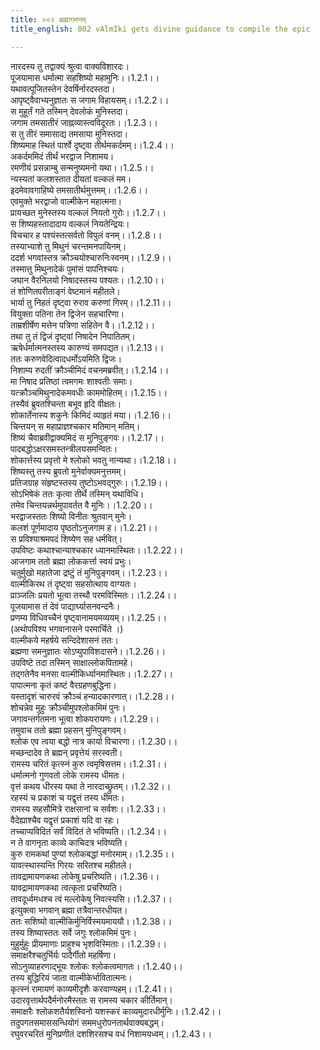 ```yaml
---
title: ००२ ब्रह्मागमनम्
title_english: 002 vAlmIki gets divine guidance to compile the epic

---
```



नारदस्य तु तद्वाक्यं श्रुत्वा वाक्यविशारदः।  
पूजयामास धर्मात्मा सहशिष्यो महामुनिः।।1.2.1।।  
यथावत्पूजितस्तेन देवर्षिर्नारदस्तदा।  
आपृष्ट्वैवाभ्यनुज्ञातः स जगाम विहायसम्।।1.2.2।।  
स मुहूर्तं गते तस्मिन् देवलोकं मुनिस्तदा।  
जगाम तमसातीरं जाह्नव्यास्त्वविदूरतः।।1.2.3।।  
स तु तीरं समासाद्य तमसाया मुनिस्तदा।  
शिष्यमाह स्थितं पार्श्वे दृष्ट्वा तीर्थमकर्दमम्।।1.2.4।।  
अकर्दममिदं तीर्थं भरद्वाज निशामय।  
रमणीयं प्रसन्नाम्बु सन्मनुष्यमनो यथा।।1.2.5।।  
न्यस्यतां कलशस्तात दीयतां वल्कलं मम।  
इदमेवावगाहिष्ये तमसातीर्थमुत्तमम्।।1.2.6।।  
एवमुक्ते भरद्वाजो वाल्मीकेन महात्मना।  
प्रायच्छत मुनेस्तस्य वल्कलं नियतो गुरोः।।1.2.7।।  
स शिष्यहस्तादादाय वल्कलं नियतेन्द्रियः।  
विचचार ह पश्यंस्तत्सर्वतो विपुलं वनम्।।1.2.8।।  
तस्याभ्याशे तु मिथुनं चरन्तमनपायिनम्।  
ददर्श भगवांस्तत्र क्रौञ्चयोश्चारुनिःस्वनम्।।1.2.9।।  
तस्मात्तु मिथुनादेकं पुमांसं पापनिश्चयः।  
जघान वैरनिलयो निषादस्तस्य पश्यतः।।1.2.10।।  
तं शोणितपरीताङ्गं वेष्टमानं महीतले।  
भार्या तु निहतं दृष्ट्वा रुराव करुणां गिरम्।।1.2.11।।  
वियुक्ता पतिना तेन द्विजेन सहचारिणा।  
ताम्रशीर्षेण मत्तेन पत्रिणा सहितेन वै।।1.2.12।।  
तथा तु तं द्विजं दृष्ट्वां निषादेन निपातितम्।  
ऋषेर्धर्मात्मनस्तस्य कारुण्यं समपद्यत।।1.2.13।।  
ततः करुणवेदित्वादधर्मोऽयमिति द्विजः।  
निशाम्य रुदतीं क्रौञ्चीमिदं वचनमब्रवीत्।।1.2.14।।  
मा निषाद प्रतिष्ठां त्वमगमः शाश्वतीः समाः।  
यत्क्रौञ्चमिथुनादेकमवधीः काममोहितम्।।1.2.15।।  
तस्यैवं ब्रुवतश्चिन्ता बभूव हृदि वीक्षतः।  
शोकार्तेनास्य शकुनेः किमिदं व्याहृतं मया।।1.2.16।।  
चिन्तयन् स महाप्राज्ञश्चकार मतिमान् मतिम्।  
शिष्यं चैवाब्रवीद्वाक्यमिदं स मुनिपुङ्गवः।।1.2.17।।  
पादबद्धोऽक्षरसमस्तन्त्रीलयसमन्वितः।  
शोकार्त्तस्य प्रवृत्तो मे श्लोको भवतु नान्यथा।।1.2.18।।  
शिष्यस्तु तस्य ब्रुवतो मुनेर्वाक्यमनुत्तमम्।  
प्रतिजग्राह संहृष्टस्तस्य तुष्टोऽभवद्गुरुः।।1.2.19।।  
सोऽभिषेकं ततः कृत्वा तीर्थे तस्मिन् यथाविधि।  
तमेव चिन्तयन्नर्थमुपावर्तत वै मुनिः।।1.2.20।।  
भरद्वाजस्ततः शिष्यो विनीतः श्रुतवान् मुनेः।  
कलशं पूर्णमादाय पृष्ठतोऽनुजगाम ह।।1.2.21।।  
स प्रविश्याश्रमपदं शिष्येण सह धर्मवित्।  
उपविष्टः कथाश्चान्याश्चकार ध्यानमास्थितः।।1.2.22।।  
आजगाम ततो ब्रह्मा लोककर्त्ता स्वयं प्रभुः।  
चतुर्मुखो महातेजा द्रष्टुं तं मुनिपुङ्गवम्।।1.2.23।।  
वाल्मीकिरथ तं दृष्ट्वा सहसोत्थाय वाग्यतः।  
प्राञ्जलिः प्रयतो भूत्वा तस्थौ परमविस्मितः।।1.2.24।।  
पूजयामास तं देवं पाद्यार्घ्यासनवन्दनैः।  
प्रणम्य विधिवच्चैनं पृष्ट्वानामयमव्ययम्।।1.2.25।।  
(अथोपविश्य भगवानासने परमार्चिते ।)  
वाल्मीकये महर्षये सन्दिदेशासनं ततः।  
ब्रह्मणा समनुज्ञातः सोऽप्युपाविशदासने।।1.2.26।।  
उपविष्टे तदा तस्मिन् साक्षाल्लोकपितामहे।  
तद्गतेनैव मनसा वाल्मीकिर्ध्यानमास्थितः।।1.2.27।।  
पापात्मना कृतं कष्टं वैरग्रहणबुद्धिना।  
यस्तादृशं चारुरवं क्रौञ्चं हन्यादकारणात्।।1.2.28।।  
शोचन्नेव मुहुः क्रौञ्चीमुपश्लोकमिमं पुनः।  
जगावन्तर्गतमना भूत्वा शोकपरायणः।।1.2.29।।  
तमुवाच ततो ब्रह्मा प्रहसन् मुनिपुङ्गवम्।  
श्लोक एव त्वया बद्धो नात्र कार्या विचारणा।।1.2.30।।  
मच्छन्दादेव ते ब्रह्मन् प्रवृत्तेयं सरस्वती।  
रामस्य चरितं कृत्स्नं कुरु त्वमृषिसत्तम।।1.2.31।।  
धर्मात्मनो गुणवतो लोके रामस्य धीमतः।  
वृत्तं कथय धीरस्य यथा ते नारदाच्छ्रुतम्।।1.2.32।।  
रहस्यं च प्रकाशं च यद्वृत्तं तस्य धीमतः।  
रामस्य सहसौमित्रे राक्षसानां च सर्वशः।।1.2.33।।  
वैदेह्याश्चैव यद्वृत्तं प्रकाशं यदि वा रहः।  
तच्चाप्यविदितं सर्वं विदितं ते भविष्यति।।1.2.34।।  
न ते वागनृता काव्ये काचिदत्र भविष्यति।  
कुरु रामकथां पुण्यां श्लोकबद्धां मनोरमाम्।।1.2.35।।  
यावत्स्थास्यन्ति गिरयः सरितश्च महीतले।  
तावद्रामायणकथा लोकेषु प्रचरिष्यति।।1.2.36।।  
यावद्रामायणकथा त्वत्कृता प्रचरिष्यति।  
तावदूर्ध्वमधश्च त्वं मल्लोकेषु निवत्स्यसि।।1.2.37।।  
इत्युक्त्वा भगवान् ब्रह्मा तत्रैवान्तरधीयत।  
ततः सशिष्यो वाल्मीकिर्मुनिर्विस्मयमाययौ।।1.2.38।।  
तस्य शिष्यास्ततः सर्वे जगुः श्लोकमिमं पुनः।  
मुहुर्मुहुः प्रीयमाणाः प्राहुश्च भृशविस्मिताः।।1.2.39।।  
समाक्षरैश्चतुर्भिर्यः पादैर्गीतो महर्षिणा।  
सोऽनुव्याहरणाद्भूयः श्लोकः श्लोकत्वमागतः।।1.2.40।।  
तस्य बुद्धिरियं जाता वाल्मीकेर्भावितात्मनः।  
कृत्स्नं रामायणं काव्यमीदृशैः करवाण्यहम्।।1.2.41।।  
उदारवृत्तार्थपदैर्मनोरमैस्ततः स रामस्य चकार कीर्तिमान्।  
समाक्षरैः श्लोकशतैर्यशस्विनो यशस्करं काव्यमुदारधीर्मुनिः।।1.2.42।।  
तदुपगतसमाससन्धियोगं सममधुरोपनतार्थवाक्यबद्धम्।  
रघुवरचरितं मुनिप्रणीतं दशशिरसश्च वधं निशामयध्वम्।।1.2.43।।  